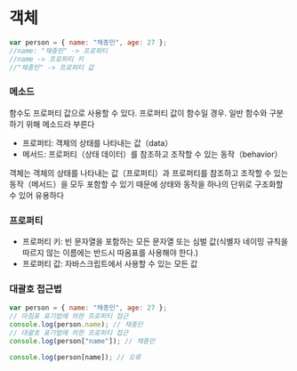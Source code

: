 # 객체

```js
var person = { name: "채종민", age: 27 };
//name: "채종민" -> 프로퍼티
//name -> 프로퍼티 키
//"채종민" -> 프로퍼티 값
```

### 메소드

함수도 프로퍼티 값으로 사용할 수 있다. 프로퍼티 값이 함수일 경우. 일반 함수와 구분하기 위해 메소드라 부른다

- 프로퍼티: 객체의 상태를 나타내는 값（data）
- 메서드: 프로퍼티（상태 데이터）를 참조하고 조작할 수 있는 동작（behavior）

객체는 객체의 상태를 나타내는 값（프로퍼티）과 프로퍼티를 참조하고 조작할 수 있는 동작（메서드）을 모두 포함할 수 있기 때문에 상태와 동작을 하나의 단위로 구조화할 수 있어 유용하다

### 프로퍼티

- 프로퍼티 키: 빈 문자열을 포함하는 모든 문자열 또는 심벌 값(식별자 네이밍 규칙을 따르지 않는 이름에는 반드시 따옴표를 사용해야 한다.)
- 프로퍼티 값: 자바스크립트에서 사용할 수 있는 모든 값

### 대괄호 접근법

```js
var person = { name: "채종민", age: 27 };
// 마침표 표기법에 의한 프로퍼티 접근
console.log(person.name); // 채종민
// 대괄호 표기법에 의한 프로퍼티 접근
console.log(person["name"]); // 채종민

console.log(person[name]); // 오류
```
